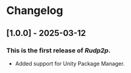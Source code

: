 ﻿# Changelog

## [1.0.0] - 2025-03-12
### This is the first release of *Rudp2p*.
- Added support for Unity Package Manager.
